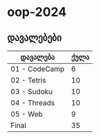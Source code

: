 # oop-2024

## დავალებები
| დავალება | ქულა |
|----------|------|
| 01 - CodeCamp | 6 |
| 02 - Tetris | 10 |
| 03 - Sudoku | 10 |
| 04 - Threads | 10 |
| 05 - Web | 9 |
| Final | 35 |
